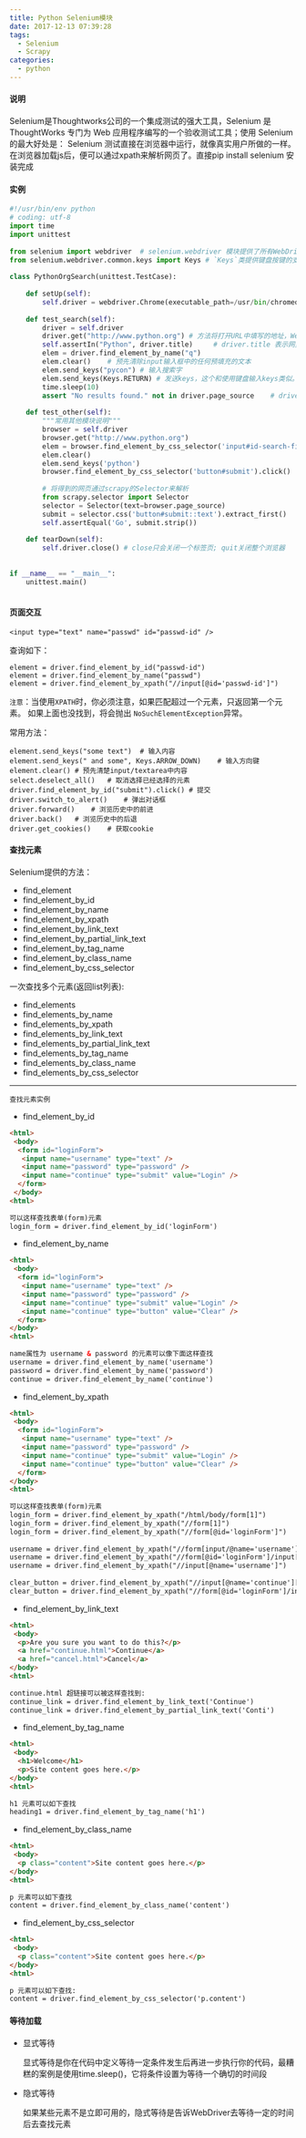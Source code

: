 ```yaml
---
title: Python Selenium模块
date: 2017-12-13 07:39:28
tags:
  - Selenium
  - Scrapy
categories:
  - python
---
```


#### 说明
Selenium是Thoughtworks公司的一个集成测试的强大工具，Selenium 是 ThoughtWorks 专门为 Web 应用程序编写的一个验收测试工具；使用 Selenium 的最大好处是： Selenium 测试直接在浏览器中运行，就像真实用户所做的一样。在浏览器加载js后，便可以通过xpath来解析网页了。直接pip install selenium 安装完成

#### 实例
```python
#!/usr/bin/env python
# coding: utf-8
import time
import unittest
 
from selenium import webdriver  # selenium.webdriver 模块提供了所有WebDriver的实现,如Firefox, Chrome, IE and Remote
from selenium.webdriver.common.keys import Keys # `Keys`类提供键盘按键的支持
 
class PythonOrgSearch(unittest.TestCase):
 
    def setUp(self):
        self.driver = webdriver.Chrome(executable_path=/usr/bin/chromedriver)     # 创建实例
 
    def test_search(self):
        driver = self.driver
        driver.get("http://www.python.org") # 方法将打开URL中填写的地址，WebDriver 将等待， 直到页面完全加载完毕（其实是等到”onload” 方法执行完毕），然后返回继续执行你的脚本。 值得注意的是，如果你的页面使用了大量的Ajax加载， WebDriver可能不知道什么时候页面已经完全加载
        self.assertIn("Python", driver.title)     # driver.title 表示网页标题
        elem = driver.find_element_by_name("q")
        elem.clear()    # 预先清除input输入框中的任何预填充的文本
        elem.send_keys("pycon") # 输入搜索字
        elem.send_keys(Keys.RETURN) # 发送keys，这个和使用键盘输入keys类似。 特殊的按键可以通过引入`selenium.webdriver.common.keys`的 Keys 类来输入,如enturn,
        time.sleep(10)
        assert "No results found." not in driver.page_source    # driver.page_source 网页html源文件
    
    def test_other(self):
        """常用其他模块说明"""
        browser = self.driver
        browser.get("http://www.python.org")
        elem = browser.find_element_by_css_selector('input#id-search-field')
        elem.clear()
        elem.send_keys('python')
        browser.find_element_by_css_selector('button#submit').click()   # 通过查找对应的元素，然后调用click方法
        
        # 将得到的网页通过scrapy的Selector来解析
        from scrapy.selector import Selector
        selector = Selector(text=browser.page_source)
        submit = selector.css('button#submit::text').extract_first()
        self.assertEqual('Go', submit.strip())
 
    def tearDown(self):
        self.driver.close() # close只会关闭一个标签页; quit关闭整个浏览器
 
 
if __name__ == "__main__":
    unittest.main()
 
```

#### 页面交互
```
<input type="text" name="passwd" id="passwd-id" />
```
查询如下：
```
element = driver.find_element_by_id("passwd-id")
element = driver.find_element_by_name("passwd")
element = driver.find_element_by_xpath("//input[@id='passwd-id']")
```
`注意`：当使用`XPATH`时，你必须注意，如果匹配超过一个元素，只返回第一个元素。 如果上面也没找到，将会抛出 ``NoSuchElementException``异常。

常用方法：
```
element.send_keys("some text")  # 输入内容
element.send_keys(" and some", Keys.ARROW_DOWN)    # 输入方向键
element.clear() # 预先清楚input/textarea中内容
select.deselect_all()   # 取消选择已经选择的元素
driver.find_element_by_id("submit").click() # 提交
driver.switch_to_alert()    # 弹出对话框
driver.forward()    # 浏览历史中的前进
driver.back()   # 浏览历史中的后退
driver.get_cookies()    # 获取cookie
```

#### 查找元素
Selenium提供的方法：
- find_element
- find_element_by_id
- find_element_by_name
- find_element_by_xpath
- find_element_by_link_text
- find_element_by_partial_link_text
- find_element_by_tag_name
- find_element_by_class_name
- find_element_by_css_selector

一次查找多个元素(返回list列表):
- find_elements
- find_elements_by_name
- find_elements_by_xpath
- find_elements_by_link_text
- find_elements_by_partial_link_text
- find_elements_by_tag_name
- find_elements_by_class_name
- find_elements_by_css_selector

---
`查找元素实例`
- find_element_by_id
```html
<html>
 <body>
  <form id="loginForm">
   <input name="username" type="text" />
   <input name="password" type="password" />
   <input name="continue" type="submit" value="Login" />
  </form>
 </body>
<html>
 
可以这样查找表单(form)元素
login_form = driver.find_element_by_id('loginForm')
```
- find_element_by_name
```html
<html>
 <body>
  <form id="loginForm">
   <input name="username" type="text" />
   <input name="password" type="password" />
   <input name="continue" type="submit" value="Login" />
   <input name="continue" type="button" value="Clear" />
  </form>
</body>
<html>
 
name属性为 username & password 的元素可以像下面这样查找
username = driver.find_element_by_name('username')
password = driver.find_element_by_name('password')
continue = driver.find_element_by_name('continue')
```
- find_element_by_xpath
```html
<html>
 <body>
  <form id="loginForm">
   <input name="username" type="text" />
   <input name="password" type="password" />
   <input name="continue" type="submit" value="Login" />
   <input name="continue" type="button" value="Clear" />
  </form>
</body>
<html>
 
可以这样查找表单(form)元素
login_form = driver.find_element_by_xpath("/html/body/form[1]")
login_form = driver.find_element_by_xpath("//form[1]")
login_form = driver.find_element_by_xpath("//form[@id='loginForm']")
 
username = driver.find_element_by_xpath("//form[input/@name='username']")
username = driver.find_element_by_xpath("//form[@id='loginForm']/input[1]")
username = driver.find_element_by_xpath("//input[@name='username']")
 
clear_button = driver.find_element_by_xpath("//input[@name='continue'][@type='button']")
clear_button = driver.find_element_by_xpath("//form[@id='loginForm']/input[4]")
```
- find_element_by_link_text
```html
<html>
 <body>
  <p>Are you sure you want to do this?</p>
  <a href="continue.html">Continue</a>
  <a href="cancel.html">Cancel</a>
</body>
<html>
 
continue.html 超链接可以被这样查找到:
continue_link = driver.find_element_by_link_text('Continue')
continue_link = driver.find_element_by_partial_link_text('Conti')
```
- find_element_by_tag_name
```html
<html>
 <body>
  <h1>Welcome</h1>
  <p>Site content goes here.</p>
</body>
<html>
 
h1 元素可以如下查找
heading1 = driver.find_element_by_tag_name('h1')
```
- find_element_by_class_name
```html
<html>
 <body>
  <p class="content">Site content goes here.</p>
</body>
<html>
 
p 元素可以如下查找
content = driver.find_element_by_class_name('content')
```
- find_element_by_css_selector
```html
<html>
 <body>
  <p class="content">Site content goes here.</p>
</body>
<html>
 
p 元素可以如下查找:
content = driver.find_element_by_css_selector('p.content')
```

#### 等待加载
- 显式等待

    显式等待是你在代码中定义等待一定条件发生后再进一步执行你的代码，最糟糕的案例是使用time.sleep()，它将条件设置为等待一个确切的时间段

- 隐式等待

    如果某些元素不是立即可用的，隐式等待是告诉WebDriver去等待一定的时间后去查找元素


